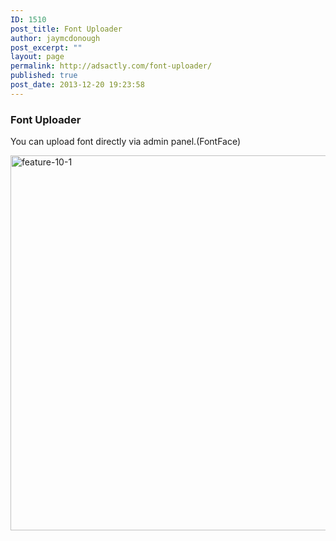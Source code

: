 ```yaml
---
ID: 1510
post_title: Font Uploader
author: jaymcdonough
post_excerpt: ""
layout: page
permalink: http://adsactly.com/font-uploader/
published: true
post_date: 2013-12-20 19:23:58
---
```

<h3>Font Uploader</h3>
You can upload font directly via admin panel.(FontFace)

<a href="http://themes.goodlayers2.com/flawless/wp-content/uploads/2013/12/feature-10-1.jpg"><img class="alignnone size-full wp-image-1511" alt="feature-10-1" src="http://themes.goodlayers2.com/flawless/wp-content/uploads/2013/12/feature-10-1.jpg" width="620" height="600" /></a>